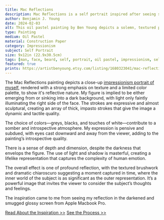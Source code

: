 ```yaml
---
title: Mac Reflections
description: Mac Reflections is a self portrait inspired after seeing seeing my reflection on a glossy and smudged laptop screen, after the screen going dark. I was inspired so much by the tone and effect of it, I wanted to try to carry over that depth on paper with oil pastels.
author: Benjamin J. Young
date: 2024-02-03
alt: This oil pastel painting by Ben Young depicts a solemn, textured portrait of a man's face, emerging from a dark background with a rough, expressive brushwork that conveys a sense of introspection or melancholy.
type: Painting
medium: Oil Pastel
material: Construction Paper
category: Impressionism
subject: Self Portrait
size: 9x12in (22.9x30.5cm)
tags: [man, face, beard, self, portrait, oil pastel, impressionism, self portrait]
featured: true
prints: https://artistbenyoung.etsy.com/listing/1680323041/mac-reflections-self-portrait
---
```


The Mac Reflections painting depicts a close-up [impressionism portrait of myself](https://www.incredibleart.org/lessons/middle/Lessons/8impaint.htm), rendered with a strong emphasis on texture and a limited color palette, to show it's reflective nature. My figure is implied to be either emerging from or sinking into a dark background, with light only faintly illuminating the right side of the face. The strokes are expressive and almost sculptural, creating an array of thick, impasto strokes that give the image a dynamic and tactile quality.

The choice of colors—greys, blacks, and touches of white—contribute to a somber and introspective atmosphere. My expression is pensive and subdued, with eyes cast downward and away from the viewer, adding to the painting’s introspective quality.

There is a sense of depth and dimension, despite the darkness that envelops the figure. The use of light and shadow is masterful, creating a lifelike representation that captures the complexity of human emotion.

The overall effect is one of profound reflection, with the textured brushwork and dramatic chiaroscuro suggesting a moment captured in time, where the inner world of the subject is as significant as the outer representation. It’s a powerful image that invites the viewer to consider the subject’s thoughts and feelings.

The inspiration came to me from seeing my reflection in the darkened and smugged glossy screen from Apple Macbook Pro.

[Read About the Inspiration >>](./inspiration/)
[See the Process >>](./process/)
